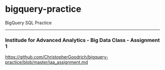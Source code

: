 # bigquery-practice
BigQuery SQL Practice

---

### Institude for Advanced Analytics - Big Data Class - Assignment 1 

https://github.com/ChristopherGoodrich/bigquery-practice/blob/master/iaa_assignment.md
